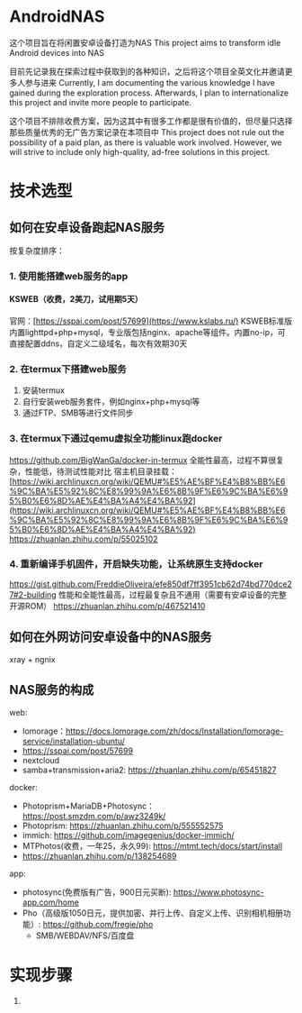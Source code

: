 # AndroidNAS
这个项目旨在将闲置安卓设备打造为NAS
This project aims to transform idle Android devices into NAS

目前先记录我在探索过程中获取到的各种知识，之后将这个项目全英文化并邀请更多人参与进来
Currently, I am documenting the various knowledge I have gained during the exploration process. Afterwards, I plan to internationalize this project and invite more people to participate.

这个项目不排除收费方案，因为这其中有很多工作都是很有价值的，但尽量只选择那些质量优秀的无广告方案记录在本项目中
This project does not rule out the possibility of a paid plan, as there is valuable work involved. However, we will strive to include only high-quality, ad-free solutions in this project.

# 技术选型
## 如何在安卓设备跑起NAS服务
按复杂度排序：
### 1. 使用能搭建web服务的app
#### KSWEB（收费，2美刀，试用期5天）
官网：[https://sspai.com/post/57699](https://www.kslabs.ru/)
KSWEB标准版内置lighttpd+php+mysql，专业版包括nginx、apache等组件。内置no-ip，可直接配置ddns，自定义二级域名，每次有效期30天

### 2. 在termux下搭建web服务
1. 安装termux
2. 自行安装web服务套件，例如nginx+php+mysql等
3. 通过FTP、SMB等进行文件同步

### 3. 在termux下通过qemu虚拟全功能linux跑docker
https://github.com/BigWanGa/docker-in-termux
全能性最高，过程不算很复杂，性能低，待测试性能对比
宿主机目录挂载：
[https://wiki.archlinuxcn.org/wiki/QEMU#%E5%AE%BF%E4%B8%BB%E6%9C%BA%E5%92%8C%E8%99%9A%E6%8B%9F%E6%9C%BA%E6%95%B0%E6%8D%AE%E4%BA%A4%E4%BA%92](https://wiki.archlinuxcn.org/wiki/QEMU#%E5%AE%BF%E4%B8%BB%E6%9C%BA%E5%92%8C%E8%99%9A%E6%8B%9F%E6%9C%BA%E6%95%B0%E6%8D%AE%E4%BA%A4%E4%BA%92)
https://zhuanlan.zhihu.com/p/55025102

### 4. 重新编译手机固件，开启缺失功能，让系统原生支持docker
https://gist.github.com/FreddieOliveira/efe850df7ff3951cb62d74bd770dce27#2-building
性能和全能性最高，过程最复杂且不通用（需要有安卓设备的完整开源ROM）
https://zhuanlan.zhihu.com/p/467521410

## 如何在外网访问安卓设备中的NAS服务
xray + ngnix



## NAS服务的构成
web:
- lomorage：https://docs.lomorage.com/zh/docs/Installation/lomorage-service/installation-ubuntu/
- https://sspai.com/post/57699
- nextcloud
- samba+transmission+aria2: https://zhuanlan.zhihu.com/p/65451827

docker:
- Photoprism+MariaDB+Photosync：https://post.smzdm.com/p/awz3249k/
- Photoprism: https://zhuanlan.zhihu.com/p/555552575
- immich: https://github.com/imagegenius/docker-immich/
- MTPhotos(收费，一年25，永久99): https://mtmt.tech/docs/start/install
- https://zhuanlan.zhihu.com/p/138254689

app:
- photosync(免费版有广告，900日元买断): https://www.photosync-app.com/home
- Pho（高级版1050日元，提供加密、并行上传、自定义上传、识别相机相册功能）: https://github.com/fregie/pho
  - SMB/WEBDAV/NFS/百度盘


# 实现步骤
1. 
